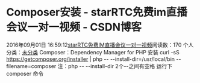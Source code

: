 # Composer安装 - starRTC免费im直播会议一对一视频 - CSDN博客
2016年09月01日 16:59:12[starRTC免费IM直播会议一对一视频](https://me.csdn.net/elesos)阅读数：170
个人分类：[未分类](https://blog.csdn.net/elesos/article/category/6361263)
Composer：Dependency Manager
 for PHP
安装
curl -sS https://getcomposer.org/installer | php -- --install-dir=/usr/local/bin --filename=composer
注：php -- --install-dir 2个--之间有空格
运行下composer 命令
